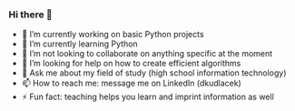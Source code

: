 ### Hi there 👋

- 🔭 I’m currently working on basic Python projects
- 🌱 I’m currently learning Python
- 👯 I’m not looking to collaborate on anything specific at the moment
- 🤔 I’m looking for help on how to create efficient algorithms
- 💬 Ask me about my field of study (high school information technology)
- 📫 How to reach me: message me on LinkedIn (dkudlacek)
- ⚡ Fun fact: teaching helps you learn and imprint information as well
